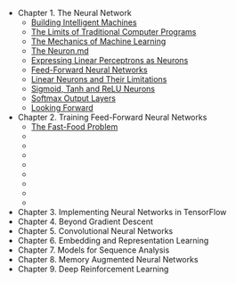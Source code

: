 - Chapter 1. The Neural Network
    - [Building Intelligent Machines](https://github.com/lucasbyAI/Fundamental_of_Deep_Learning_ZH/blob/master/Chapter1/1.Building%20Intelligent%20Machines.md)
    - [The Limits of Traditional Computer Programs](https://github.com/lucasbyAI/Fundamental_of_Deep_Learning_ZH/blob/master/Chapter1/2.The%20Limits%20of%20Traditional%20Computer%20Programs.md)
    - [The Mechanics of Machine Learning](https://github.com/lucasbyAI/Fundamental_of_Deep_Learning_ZH/blob/master/Chapter1/3.The%20Mechanics%20of%20Machine%20Learning.md)
    - [The Neuron.md](https://github.com/lucasbyAI/Fundamental_of_Deep_Learning_ZH/blob/master/Chapter1/4.The%20Neuron.md)
    - [Expressing Linear Perceptrons as Neurons](https://github.com/lucasbyAI/Fundamental_of_Deep_Learning_ZH/blob/master/Chapter1/5.Expressing%20Linear%20Perceptrons%20as%20Neurons.md)
    - [Feed-Forward Neural Networks](https://github.com/lucasbyAI/Fundamental_of_Deep_Learning_ZH/blob/master/Chapter1/6.Feed-Forward%20Neural%20Networks.md)
    - [Linear Neurons and Their Limitations]()
    - [Sigmoid, Tanh and ReLU Neurons]()
    - [Softmax Output Layers]()
    - [Looking Forward]()
- Chapter 2. Training Feed-Forward Neural Networks
    - [The Fast-Food Problem](https://github.com/lucasbyAI/Fundamental_of_Deep_Learning_ZH/blob/master/Chapter2/1.The%20Fast-Food%20Problem.md)
    - []()
    - []()
    - []()
    - []()
    - []()
    - []()
    - []()
    - []()
 - Chapter 3. Implementing Neural Networks in TensorFlow
 - Chapter 4. Beyond Gradient Descent
 - Chapter 5. Convolutional Neural Networks
 - Chapter 6. Embedding and Representation Learning
 - Chapter 7. Models for Sequence Analysis
 - Chapter 8. Memory Augmented Neural Networks
 - Chapter 9. Deep Reinforcement Learning
